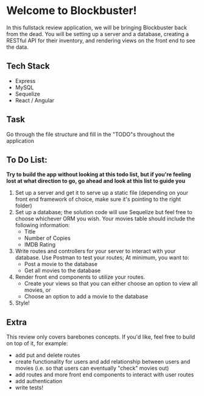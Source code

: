 # Welcome to Blockbuster!

In this fullstack review application, we will be bringing Blockbuster back from the dead. You will be setting up a server and a database, creating a RESTful API for their inventory, and rendering views on the front end to see the data. 

## Tech Stack
* Express
* MySQL
* Sequelize
* React / Angular

## Task
Go through the file structure and fill in the "TODO"s throughout the application

## To Do List:

**Try to build the app without looking at this todo list, but if you're feeling lost at what direction to go, go ahead and look at this list to guide you**

1. Set up a server and get it to serve up a static file (depending on your front end framework of choice, make sure it's pointing to the right folder)
2. Set up a database; the solution code will use Sequelize but feel free to choose whichever ORM you wish. 
  Your movies table should include the following information:
    * Title
    * Number of Copies
    * IMDB Rating
3. Write routes and controllers for your server to interact with your database. Use Postman to test your routes; At minimum, you want to:
    * Post a movie to the database
    * Get all movies to the database
4. Render front end components to utilize your routes. 
    * Create your views so that you can either choose an option to view all movies, or
    * Choose an option to add a movie to the database
5. Style!

## Extra
This review only covers barebones concepts. If you'd like, feel free to build on top of it, for example:
* add put and delete routes
* create functionality for users and add relationship between users and movies (i.e. so that users can eventually "check" movies out)
* add routes and more front end components to interact with user routes
* add authentication
* write tests!
